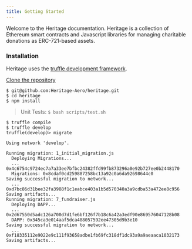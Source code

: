 ```yaml
---
title: Getting Started
---
```


Welcome to the Heritage documentation. Heritage is a collection of Ethereum smart contracts and Javascript libraries for managing charitable donations as ERC-721-based assets.

### Installation

Heritage uses the [truffle development framework](https://truffleframework.com/).

[Clone the repository](https://github.com/Heritage-Aero/heritage)

```
$ git@github.com:Heritage-Aero/heritage.git
$ cd heritage
$ npm install
```

> Unit Tests: `$ bash scripts/test.sh`

```
$ truffle compile
$ truffle develop
truffle(develop)> migrate
```

```
Using network 'develop'.

Running migration: 1_initial_migration.js
  Deploying Migrations...
  ... 0x4c6754c9724ec7a7a33ee7bfbc24382ffd99fb873296a0e92b727ee0b2448170
  Migrations: 0x8cdaf0cd259887258bc13a92c0a6da92698644c0
Saving successful migration to network...
  ... 0xd7bc86d31bee32fa3988f1c1eabce403a1b5d570340a3a9cdba53a472ee8c956
Saving artifacts...
Running migration: 7_fundraiser.js
  Deploying DAPP...
  ... 0x2d67550d5adc126a700d7d1fe6bf126f7b18c6a42a3edf90e869576047128b08
  DAPP: 0x345ca3e014aaf5dca488057592ee47305d9b3e10
Saving successful migration to network...
  ... 0xf18335112e9022e9c111f93658adbe1fb69fc318df1dc93a9a9aeaaca1032173
Saving artifacts...
```
